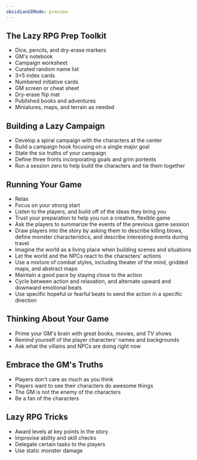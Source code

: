 ```yaml
---
obsidianUIMode: preview
---
```


## The Lazy RPG Prep Toolkit

* Dice, pencils, and dry-erase markers
* GM's notebook
* Campaign worksheet
* Curated random name list
* 3×5 index cards
* Numbered initiative cards
* GM screen or cheat sheet
* Dry-erase flip mat
* Published books and adventures
* Miniatures, maps, and terrain as needed

## Building a Lazy Campaign

* Develop a spiral campaign with the characters at the center
* Build a campaign hook focusing on a single major goal
* State the six truths of your campaign
* Define three fronts incorporating goals and grim portents
* Run a session zero to help build the characters and tie them together

## Running Your Game

* Relax
* Focus on your strong start
* Listen to the players, and build off of the ideas they bring you
* Trust your preparation to help you run a creative, flexible game
* Ask the players to summarize the events of the previous game session
* Draw players into the story by asking them to describe killing blows, define monster characteristics, and describe interesting events during travel
* Imagine the world as a living place when building scenes and situations
* Let the world and the NPCs react to the characters' actions
* Use a mixture of combat styles, including theater of the mind, gridded maps, and abstract maps
* Maintain a good pace by staying close to the action
* Cycle between action and relaxation, and alternate upward and downward emotional beats
* Use specific hopeful or fearful beats to send the action in a specific direction

## Thinking About Your Game

* Prime your GM's brain with great books, movies, and TV shows
* Remind yourself of the player characters' names and backgrounds
* Ask what the villains and NPCs are doing right now

## Embrace the GM's Truths

* Players don't care as much as you think
* Players want to see their characters do awesome things
* The GM is not the enemy of the characters
* Be a fan of the characters

## Lazy RPG Tricks

* Award levels at key points in the story
* Improvise ability and skill checks
* Delegate certain tasks to the players
* Use static monster damage
